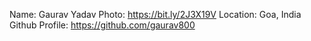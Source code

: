 Name: Gaurav Yadav
Photo: https://bit.ly/2J3X19V
Location: Goa, India
Github Profile: https://github.com/gaurav800
